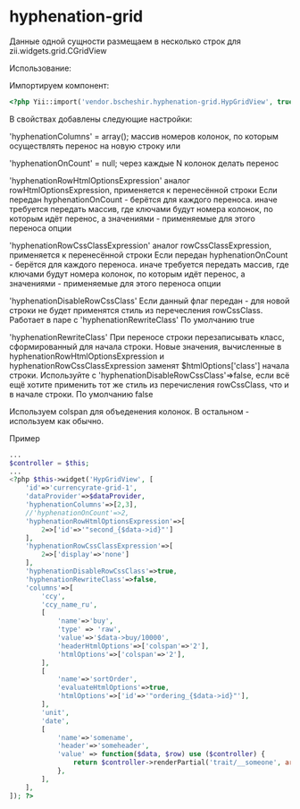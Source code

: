 hyphenation-grid
========================

Данные одной сущности размещаем в несколько строк для zii.widgets.grid.CGridView

Использование:

Импортируем компонент:

```php
<?php Yii::import('vendor.bscheshir.hyphenation-grid.HypGridView', true); ?>
```

В свойствах добавлены следующие настройки: 

'hyphenationColumns' = array();
массив номеров колонок, по которым осуществлять перенос на новую строку
или 

'hyphenationOnCount' = null;
через каждые N колонок делать перенос

'hyphenationRowHtmlOptionsExpression' 
аналог rowHtmlOptionsExpression, применяется к <tr> перенесённой строки
Если передан hyphenationOnCount - берётся для каждого переноса.
иначе требуется передать массив, где ключами будут номера колонок, по которым идёт перенос,
а значениями - применяемые для этого переноса опции

'hyphenationRowCssClassExpression'
аналог rowCssClassExpression, применяется к <tr> перенесённой строки
Если передан hyphenationOnCount - берётся для каждого переноса.
иначе требуется передать массив, где ключами будут номера колонок, по которым идёт перенос,
а значениями - применяемые для этого переноса опции

'hyphenationDisableRowCssClass'
Если данный флаг передан - для новой строки не будет применятся стиль из перечесления rowCssClass.
Работает в паре с 'hyphenationRewriteClass'
По умолчанию true

'hyphenationRewriteClass'
При переносе строки перезаписывать класс, сформированный для начала строки. Новые значения, вычисленные в
hyphenationRowHtmlOptionsExpression и hyphenationRowCssClassExpression заменят $htmlOptions['class'] начала строки.
Используйте с 'hyphenationDisableRowCssClass'=>false, если всё ещё хотите применить тот же стиль из перечисления rowCssClass, что и в начале строки.
По умолчанию false


Используем colspan для объеденения колонок.
В остальном - используем как обычно. 

Пример
```php
...
$controller = $this;
...
<?php $this->widget('HypGridView', [
	'id'=>'currencyrate-grid-1',
	'dataProvider'=>$dataProvider,
	'hyphenationColumns'=>[2,3],
	//'hyphenationOnCount'=>2,
	'hyphenationRowHtmlOptionsExpression'=>[
		2=>['id'=>'"second_{$data->id}"']
	],
	'hyphenationRowCssClassExpression'=>[
		2=>['display'=>'none']
	],
	'hyphenationDisableRowCssClass'=>true,
	'hyphenationRewriteClass'=>false,
	'columns'=>[
		'ccy',
		'ccy_name_ru',
		[
			'name'=>'buy',
			'type' => 'raw',
			'value'=>'$data->buy/10000',
			'headerHtmlOptions'=>['colspan'=>'2'],
			'htmlOptions'=>['colspan'=>'2'],
		],
		[
			'name'=>'sortOrder',
			'evaluateHtmlOptions'=>true,
			'htmlOptions'=>['id'=>'"ordering_{$data->id}"'],		
		],
		'unit',
		'date',
		[
			'name'=>'somename',
			'header'=>'someheader',
			'value' => function($data, $row) use ($controller) {
				return $controller->renderPartial('trait/__someone', array('data' => $data), true);
			},		  
		],
	],
]); ?>
```
